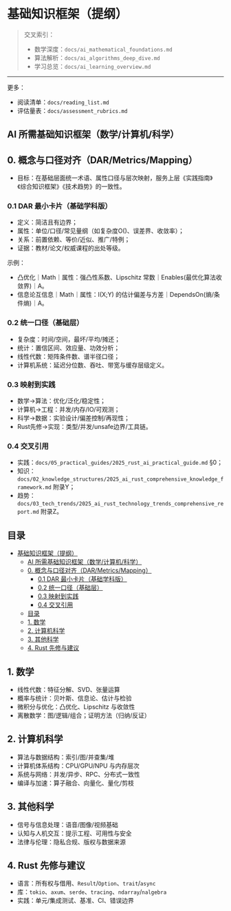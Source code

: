# 基础知识框架（提纲）

> 交叉索引：
>
> - 数学深度：`docs/ai_mathematical_foundations.md`
> - 算法解析：`docs/ai_algorithms_deep_dive.md`
> - 学习总览：`docs/ai_learning_overview.md`

---

更多：

- 阅读清单：`docs/reading_list.md`
- 评估量表：`docs/assessment_rubrics.md`

## AI 所需基础知识框架（数学/计算机/科学）

## 0. 概念与口径对齐（DAR/Metrics/Mapping）

- 目标：在基础层面统一术语、属性口径与层次映射，服务上层《实践指南》《综合知识框架》《技术趋势》的一致性。

### 0.1 DAR 最小卡片（基础学科版）

- 定义：简洁且有边界；
- 属性：单位/口径/常见量纲（如复杂度O()、误差界、收敛率）；
- 关系：前置依赖、等价/近似、推广/特例；
- 证据：教材/论文/权威课程的出处等级。

示例：

- 凸优化｜Math｜属性：强凸性系数、Lipschitz 常数｜Enables(最优化算法收敛界)｜A。
- 信息论互信息｜Math｜属性：I(X;Y) 的估计偏差与方差｜DependsOn(熵/条件熵)｜A。

### 0.2 统一口径（基础层）

- 复杂度：时间/空间，最坏/平均/摊还；
- 统计：置信区间、效应量、功效分析；
- 线性代数：矩阵条件数、谱半径口径；
- 计算机系统：延迟分位数、吞吐、带宽与缓存层级定义。

### 0.3 映射到实践

- 数学→算法：优化/泛化/稳定性；
- 计算机→工程：并发/内存/IO/可观测；
- 科学→数据：实验设计/偏差控制/再现性；
- Rust先修→实现：类型/并发/unsafe边界/工具链。

### 0.4 交叉引用

- 实践：`docs/05_practical_guides/2025_rust_ai_practical_guide.md` §0；
- 知识：`docs/02_knowledge_structures/2025_ai_rust_comprehensive_knowledge_framework.md` 附录Y；
- 趋势：`docs/03_tech_trends/2025_ai_rust_technology_trends_comprehensive_report.md` 附录Z。

## 目录

- [基础知识框架（提纲）](#基础知识框架提纲)
  - [AI 所需基础知识框架（数学/计算机/科学）](#ai-所需基础知识框架数学计算机科学)
  - [0. 概念与口径对齐（DAR/Metrics/Mapping）](#0-概念与口径对齐darmetricsmapping)
    - [0.1 DAR 最小卡片（基础学科版）](#01-dar-最小卡片基础学科版)
    - [0.2 统一口径（基础层）](#02-统一口径基础层)
    - [0.3 映射到实践](#03-映射到实践)
    - [0.4 交叉引用](#04-交叉引用)
  - [目录](#目录)
  - [1. 数学](#1-数学)
  - [2. 计算机科学](#2-计算机科学)
  - [3. 其他科学](#3-其他科学)
  - [4. Rust 先修与建议](#4-rust-先修与建议)

## 1. 数学

- 线性代数：特征分解、SVD、张量运算
- 概率与统计：贝叶斯、信息论、估计与检验
- 微积分与优化：凸优化、Lipschitz 与收敛性
- 离散数学：图/逻辑/组合；证明方法（归纳/反证）

## 2. 计算机科学

- 算法与数据结构：索引/图/并查集/堆
- 计算机体系结构：CPU/GPU/NPU 与内存层次
- 系统与网络：并发/异步、RPC、分布式一致性
- 编译与加速：算子融合、向量化、量化/剪枝

## 3. 其他科学

- 信号与信息处理：语音/图像/视频基础
- 认知与人机交互：提示工程、可用性与安全
- 法律与伦理：隐私合规、版权与数据来源

## 4. Rust 先修与建议

- 语言：所有权与借用、`Result`/`Option`、`trait`/`async`
- 库：`tokio`、`axum`、`serde`、`tracing`、`ndarray`/`nalgebra`
- 实践：单元/集成测试、基准、CI、错误边界
